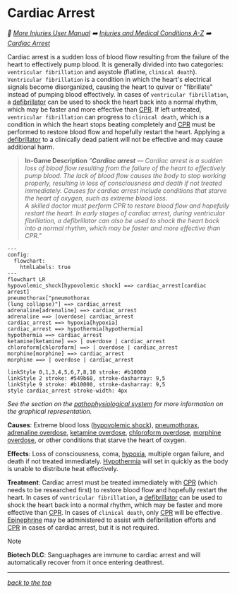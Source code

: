 # Cardiac Arrest

<!-- @generate_breadcrumb_trail {"template": "_:file_folder: {0}_", "connector": " :arrow_right: "} -->
_:file_folder: [More Injuries User Manual](/docs/wiki/README.md) :arrow_right: [Injuries and Medical Conditions A-Z](/docs/wiki/injuries/README.md) :arrow_right: [Cardiac Arrest](/docs/wiki/injuries/cardiac-arrest.md)_
<!-- @end_generated_block -->

Cardiac arrest is a sudden loss of blood flow resulting from the failure of the heart to effectively pump blood. It is generally divided into two categories: `ventricular fibrillation` and asystole (flatline, `clinical death`). `Ventricular fibrillation` is a condition in which the heart's electrical signals become disorganized, causing the heart to quiver or "fibrillate" instead of pumping blood effectively. In cases of `ventricular fibrillation`, a [defibrillator](/docs/wiki/medical-devices.md#defibrillator) can be used to shock the heart back into a normal rhythm, which may be faster and more effective than [CPR](/docs/wiki/medical-devices.md#cpr). If left untreated, `ventricular fibrillation` can progress to `clinical death`, which is a condition in which the heart stops beating completely and [CPR](/docs/wiki/medical-devices.md#cpr) must be performed to restore blood flow and hopefully restart the heart. Applying a [defibrillator](/docs/wiki/medical-devices.md#defibrillator) to a clinically dead patient will not be effective and may cause additional harm.

> **In-Game Description**
> _"**Cardiac arrest** &mdash; Cardiac arrest is a sudden loss of blood flow resulting from the failure of the heart to effectively pump blood. The lack of blood flow causes the body to stop working properly, resulting in loss of consciousness and death if not treated immediately. Causes for cardiac arrest include conditions that starve the heart of oxygen, such as extreme blood loss.  
> A skilled doctor must perform CPR to restore blood flow and hopefully restart the heart. In early stages of cardiac arrest, during ventricular fibrillation, a defibrillator can also be used to shock the heart back into a normal rhythm, which may be faster and more effective than CPR."_

```mermaid
---
config:
  flowchart:
    htmlLabels: true
---
flowchart LR
hypovolemic_shock[hypovolemic shock] ==> cardiac_arrest[cardiac arrest]
pneumothorax["pneumothorax
(lung collapse)"] ==> cardiac_arrest
adrenaline[adrenaline] ==> cardiac_arrest
adrenaline ==> |overdose| cardiac_arrest
cardiac_arrest ==> hypoxia[hypoxia]
cardiac_arrest ==> hypothermia[hypothermia]
hypothermia ==> cardiac_arrest
ketamine[ketamine] ==> | overdose | cardiac_arrest
chloroform[chloroform] ==> | overdose | cardiac_arrest
morphine[morphine] ==> cardiac_arrest
morphine ==> | overdose | cardiac_arrest

linkStyle 0,1,3,4,5,6,7,8,10 stroke: #b10000
linkStyle 2 stroke: #549b68, stroke-dasharray: 9,5
linkStyle 9 stroke: #b10000, stroke-dasharray: 9,5
style cardiac_arrest stroke-width: 4px
```

*See the section on the [pathophysiological system](/docs/wiki/pathophysiological-system.md#pathophysiological-system) for more information on the graphical representation.*

**Causes**: Extreme blood loss ([hypovolemic shock](/docs/wiki/injuries/hypovolemic-shock.md#hypovolemic-shock)), [pneumothorax](/docs/wiki/injuries/lung-collapse.md#lung-collapse), [adrenaline overdose](/docs/wiki/injuries/adrenaline-rush.md#adrenaline-rush), [ketamine overdose](/docs/wiki/injuries/ketamine-buildup.md#ketamine-buildup), [chloroform overdose](/docs/wiki/injuries/chloroform-buildup.md#chloroform-buildup), [morphine overdose](/docs/wiki/injuries/morphine-high.md#morphine-high), or other conditions that starve the heart of oxygen.

**Effects**: Loss of consciousness, coma, [hypoxia](/docs/wiki/injuries/hypoxia.md#hypoxia), multiple organ failure, and death if not treated immediately. [Hypothermia](/docs/wiki/injuries/hypothermia.md#hypothermia) will set in quickly as the body is unable to distribute heat effectively.

**Treatment**: Cardiac arrest must be treated immediately with [CPR](/docs/wiki/medical-devices.md#cpr) (which needs to be researched first) to restore blood flow and hopefully restart the heart. In cases of `ventricular fibrillation`, a [defibrillator](/docs/wiki/medical-devices.md#defibrillator) can be used to shock the heart back into a normal rhythm, which may be faster and more effective than [CPR](/docs/wiki/medical-devices.md#cpr). In cases of `clinical death`, only [CPR](/docs/wiki/medical-devices.md#cpr) will be effective. [Epinephrine](/docs/wiki/medical-devices.md#epinephrine-autoinjector) may be administered to assist with defibrillation efforts and [CPR](/docs/wiki/medical-devices.md#cpr) in cases of cardiac arrest, but it is not required.

> [!NOTE]
> **Biotech DLC**: Sanguaphages are immune to cardiac arrest and will automatically recover from it once entering deathrest.

<!-- @generate_link_to_top {"template": "---\n_[back to the top]({1})_"} -->
---
_[back to the top](#cardiac-arrest)_
<!-- @end_generated_block -->
